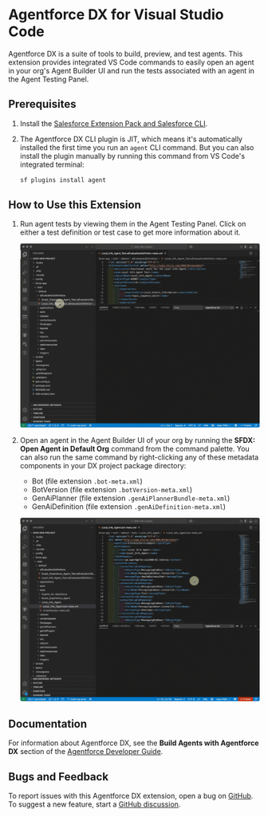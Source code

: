# Agentforce DX for Visual Studio Code

Agentforce DX is a suite of tools to build, preview, and test agents. This extension provides integrated VS Code commands to easily open an agent in your org's Agent Builder UI and run the tests associated with an agent in the Agent Testing Panel.

## Prerequisites

1. Install the [Salesforce Extension Pack and Salesforce CLI](https://developer.salesforce.com/docs/platform/sfvscode-extensions/guide/install.html).
2. The Agentforce DX CLI plugin is JIT, which means it's automatically installed the first time you run an `agent` CLI command. But you can also install the plugin manually by running this command from VS Code's integrated terminal:

   ```bash
   sf plugins install agent
   ```

## How to Use this Extension

1. Run agent tests by viewing them in the Agent Testing Panel. Click on either a test definition or test case to get more information about it.

   ![Run agent tests from the VS Code testing panel](images/afdx-test-panel.gif)

2. Open an agent in the Agent Builder UI of your org by running the **SFDX: Open Agent in Default Org** command from the command palette. You can also run the same command by right-clicking any of these metadata components in your DX project package directory:

   - Bot (file extension `.bot-meta.xml`)
   - BotVersion (file extension `.botVersion-meta.xml`)
   - GenAiPlanner (file extension `.genAiPlannerBundle-meta.xml`)
   - GenAiDefinition (file extension `.genAiDefinition-meta.xml`)

   ![Open an agent in an org using a VS Code command](images/afdx-open-org.gif)

## Documentation

For information about Agentforce DX, see the **Build Agents with Agentforce DX** section of the [Agentforce Developer Guide](https://developer.salesforce.com/docs/einstein/genai/guide/agent-dx.html).

## Bugs and Feedback

To report issues with this Agentforce DX extension, open a bug on [GitHub](https://github.com/forcedotcom/cli/issues). To suggest a new feature, start a [GitHub discussion](https://github.com/forcedotcom/cli/discussions).
